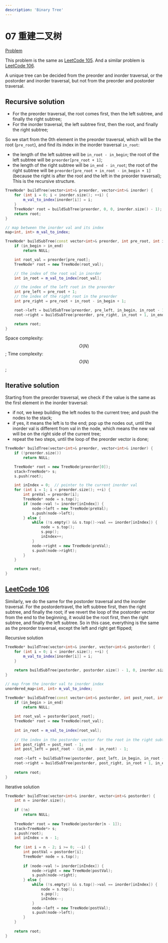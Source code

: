 ```yaml
---
description: 'Binary Tree'
---
```


# 07 重建二叉树

[Problem](https://leetcode-cn.com/problems/zhong-jian-er-cha-shu-lcof/)

This problem is the same as [LeetCode 105](https://leetcode.com/problems/construct-binary-tree-from-preorder-and-inorder-traversal/). 
And a similar problem is [LeetCode 106](https://leetcode.com/problems/construct-binary-tree-from-inorder-and-postorder-traversal/).

A unique tree can be decided from the preorder and inorder traversal, or the postorder and inorder traversal, but not from the preorder and postorder traversal.

## Recursive solution

- For the preorder traversal, the root comes first, then the left subtree, and finally the right subtree;
- For the inorder traversal, the left subtree first, then the root, and finally the right subtree;

So we start from the 0th element in the preorder traversal, which will be the root (`pre_root`), and find its index in the inorder traversal `in_root`:
- the length of the left subtree will be `in_root - in_begin`; the root of the left subtree will be `preorder[pre_root + 1]`;
- the length of the right subtree will be `in_end - in_root`; the root of the right subtree will be `preorder[pre_root + in_root - in_begin + 1]` (because the right is after the root and the left in the preorder traversal);
This is the recursive structure.

```cpp
TreeNode* buildTree(vector<int>& preorder, vector<int>& inorder) {
    for (int i = 0; i < inorder.size(); ++i) {
        m_val_to_index[inorder[i]] = i; 
    }
    TreeNode* root = buildSubTree(preorder, 0, 0, inorder.size() - 1);
    return root;
}

// map between the inorder val and its index
map<int, int> m_val_to_index;

TreeNode* buildSubTree(const vector<int>& preorder, int pre_root, int in_begin, int in_end) {
    if (in_begin > in_end)
        return NULL;

    int root_val = preorder[pre_root];
    TreeNode* root = new TreeNode(root_val);

    // the index of the root val in inorder
    int in_root = m_val_to_index[root_val];

    // the index of the left root in the preorder
    int pre_left = pre_root + 1;
    // the index of the right root in the preorder
    int pre_right = pre_root + in_root - in_begin + 1;

    root->left = buildSubTree(preorder, pre_left, in_begin, in_root - 1);
    root->right = buildSubTree(preorder, pre_right, in_root + 1, in_end);

    return root;
}
```

Space complexity: $$O(N)$$; Time complexity: $$O(N)$$;

## Iterative solution

Starting from the preorder traversal, we check if the value is the same as the first element in the inorder traversal:
- if not, we keep building the left nodes to the current tree; and push the nodes to the stack;
- if yes, it means the left is to the end; pop up the nodes out, until the inorder val is different from val in the node, which means the new val will be on the right side of the current tree; 
- repeat the two steps, until the loop of the preorder vector is done;

```cpp
TreeNode* buildTree(vector<int>& preorder, vector<int>& inorder) {
    if (!preorder.size())
        return NULL;

    TreeNode* root = new TreeNode(preorder[0]);
    stack<TreeNode*> s;
    s.push(root);

    int inIndex = 0;  // pointer to the current inorder val
    for (int i = 1; i < preorder.size(); ++i) {
        int preVal = preorder[i];
        TreeNode* node = s.top();
        if (node->val != inorder[inIndex]) {
            node->left = new TreeNode(preVal);
            s.push(node->left);
        } else {
            while (!s.empty() && s.top()->val == inorder[inIndex]) {
                node = s.top();
                s.pop();
                inIndex++;
            }
            node->right = new TreeNode(preVal);
            s.push(node->right);
        }
    }

    return root;
}
```

## [LeetCode 106](https://leetcode.com/problems/construct-binary-tree-from-inorder-and-postorder-traversal/)

Similarly, we do the same for the postorder traversal and the inorder traversal. For the postordertravel, the left subtree first, then the right subtree, and finally the root; if we revert the loop of the postorder vector from the end to the beginning, it would be the root first, then the right subtree, and finally the left subtree. So in this case, everything is the same as the preorder traversal, except the left and right get flipped;

Recursive solution

```cpp
TreeNode* buildTree(vector<int>& inorder, vector<int>& postorder) {
    for (int i = 0; i < inorder.size(); ++i) {
        m_val_to_index[inorder[i]] = i;
    }
    
    return buildSubTree(postorder, postorder.size() - 1, 0, inorder.size() - 1);
}

// map from the inorder val to inorder index
unordered_map<int, int> m_val_to_index;

TreeNode* buildSubTree(const vector<int>& postorder, int post_root, int in_begin, int in_end) {
    if (in_begin > in_end)
        return NULL;
    
    int root_val = postorder[post_root];
    TreeNode* root = new TreeNode(root_val);
    
    int in_root = m_val_to_index[root_val];
    
    // the index in the postorder vector for the root in the right subtree
    int post_right = post_root - 1;
    int post_left = post_root - (in_end - in_root) - 1;
    
    root->left = buildSubTree(postorder, post_left, in_begin, in_root - 1);
    root->right = buildSubTree(postorder, post_right, in_root + 1, in_end);
    
    return root;
}
```

Iterative solution

```cpp
TreeNode* buildTree(vector<int>& inorder, vector<int>& postorder) {
    int n = inorder.size();
    
    if (!n)
        return NULL;
    
    TreeNode* root = new TreeNode(postorder[n - 1]);
    stack<TreeNode*> s;
    s.push(root);
    int inIndex = n - 1;
    
    for (int i = n - 2; i >= 0; --i) {
        int postVal = postorder[i];
        TreeNode* node = s.top();
        
        if (node->val != inorder[inIndex]) {
            node->right = new TreeNode(postVal);
            s.push(node->right);
        } else {
            while (!s.empty() && s.top()->val == inorder[inIndex]) {
                node = s.top();
                s.pop();
                inIndex--;
            }
            node->left = new TreeNode(postVal);
            s.push(node->left);
        }
    }
    
    return root;
}
```
